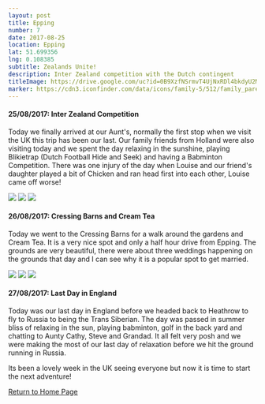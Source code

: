 ```yaml
---
layout: post
title: Epping
number: 7
date: 2017-08-25
location: Epping
lat: 51.699356
lng: 0.108385
subtitle: Zealands Unite!
description: Inter Zealand competition with the Dutch contingent
titleImage: https://drive.google.com/uc?id=0B9XzfNSrmvT4UjNxRDl4bkdyU2M
marker: https://cdn3.iconfinder.com/data/icons/family-5/512/family_parents_kids_children-512.png
---
```


<h4>25/08/2017: Inter Zealand Competition</h4>

Today we finally arrived at our Aunt's, normally the first stop when we visit the UK this trip has been our last. Our family friends from Holland were also visiting today and we spent the day relaxing in the sunshine, playing Blikietrap (Dutch Football Hide and Seek) and having a Babminton Competition. There was one injury of the day when Louise and our friend's daughter played a bit of Chicken and ran head first into each other, Louise came off worse!

<img src="https://drive.google.com/uc?id=0B9XzfNSrmvT4RVFDanpQcTZBcm8" class="image1">
<img src="https://drive.google.com/uc?id=0B9XzfNSrmvT4cVlJWW83eTc5d3c" class="image1">
<img src="https://drive.google.com/uc?id=0B9XzfNSrmvT4eXQ2cXg2TzRvNmc" class="image1">

<h4>26/08/2017: Cressing Barns and Cream Tea</h4>

Today we went to the Cressing Barns for a walk around the gardens and Cream Tea. It is a very nice spot and only a half hour drive from Epping. The grounds are very beautiful, there were about three weddings happening on the grounds that day and I can see why it is a popular spot to get married. 

<img src="https://drive.google.com/uc?id=0B9XzfNSrmvT4MEkzV29MU3BZaTg" class="image1">
<img src="https://drive.google.com/uc?id=0B9XzfNSrmvT4QTlKanJDQ2xkdTA" class="image1">
<img src="https://drive.google.com/uc?id=0B9XzfNSrmvT4V0NKeEZLcHBRZms" class="image1">

<h4>27/08/2017: Last Day in England</h4>

Today was our last day in England before we headed back to Heathrow to fly to Russia to being the Trans Siberian. The day was passed in summer bliss of relaxing in the sun, playing babminton, golf in the back yard and chatting to Aunty Cathy, Steve and Grandad. It all felt very posh and we were making the most of our last day of relaxation before we hit the ground running in Russia. 

Its been a lovely week in the UK seeing everyone but now it is time to start the next adventure!

<a href="https://adventuresofthetravellingtwins.com/">Return to Home Page</a>
